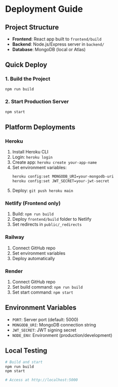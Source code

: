 # Deployment Guide

## Project Structure
- **Frontend**: React app built to `frontend/build`
- **Backend**: Node.js/Express server in `backend/`
- **Database**: MongoDB (local or Atlas)

## Quick Deploy

### 1. Build the Project
```bash
npm run build
```

### 2. Start Production Server
```bash
npm start
```

## Platform Deployments

### Heroku
1. Install Heroku CLI
2. Login: `heroku login`
3. Create app: `heroku create your-app-name`
4. Set environment variables:
   ```bash
   heroku config:set MONGODB_URI=your-mongodb-uri
   heroku config:set JWT_SECRET=your-jwt-secret
   ```
5. Deploy: `git push heroku main`

### Netlify (Frontend only)
1. Build: `npm run build`
2. Deploy `frontend/build` folder to Netlify
3. Set redirects in `public/_redirects`

### Railway
1. Connect GitHub repo
2. Set environment variables
3. Deploy automatically

### Render
1. Connect GitHub repo
2. Set build command: `npm run build`
3. Set start command: `npm start`

## Environment Variables
- `PORT`: Server port (default: 5000)
- `MONGODB_URI`: MongoDB connection string
- `JWT_SECRET`: JWT signing secret
- `NODE_ENV`: Environment (production/development)

## Local Testing
```bash
# Build and start
npm run build
npm start

# Access at http://localhost:5000
```